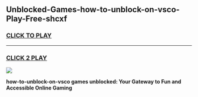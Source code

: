 
## Unblocked-Games-how-to-unblock-on-vsco-Play-Free-shcxf
<h3>
<a href="https://premium76.site?title=how-to-unblock-on-vsco&ref=18A1">CLICK TO PLAY</a></h3>
<hr>

<h3>
<a href="https://premium76.site?title=how-to-unblock-on-vsco&ref=18A1">CLICK 2 PLAY</a>
  
</h3>

<a href="https://premium76.site?title=how-to-unblock-on-vsco&ref=18A1"><img src="https://clearcache.store/games.png"></a>


**how-to-unblock-on-vsco games unblocked: Your Gateway to Fun and Accessible Online Gaming**
